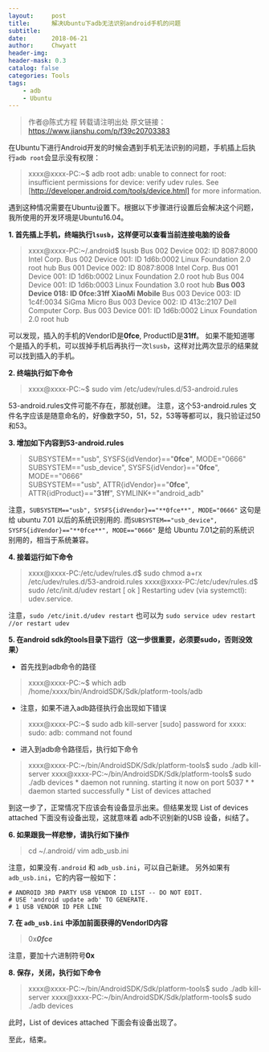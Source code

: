 ```yaml
---
layout:     post
title:      解决Ubuntu下adb无法识别android手机的问题
subtitle:   
date:       2018-06-21
author:     Chwyatt
header-img: 
header-mask: 0.3
catalog: false
categories: Tools
tags:
    - adb
    - Ubuntu
---
```


> 作者@陈式方程 转载请注明出处
> 原文链接：https://www.jianshu.com/p/f39c20703383

在Ubuntu下进行Android开发的时候会遇到手机无法识别的问题，手机插上后执行`adb root`会显示没有权限：
> xxxx@xxxx-PC:~$ adb root
adb: unable to connect for root: insufficient permissions for device: verify udev rules.
See [http://developer.android.com/tools/device.html] for more information.

遇到这种情况需要在Ubuntu设置下。根据以下步骤进行设置后会解决这个问题，我所使用的开发环境是Ubuntu16.04。

**1. 首先插上手机，终端执行`lsusb`，这样便可以查看当前连接电脑的设备**
> xxxx@xxxx-PC:~/.android$ lsusb
Bus 002 Device 002: ID 8087:8000 Intel Corp. 
Bus 002 Device 001: ID 1d6b:0002 Linux Foundation 2.0 root hub
Bus 001 Device 002: ID 8087:8008 Intel Corp. 
Bus 001 Device 001: ID 1d6b:0002 Linux Foundation 2.0 root hub
Bus 004 Device 001: ID 1d6b:0003 Linux Foundation 3.0 root hub
**Bus 003 Device 018: ID 0fce:31ff XiaoMi Mobile** 
Bus 003 Device 003: ID 1c4f:0034 SiGma Micro 
Bus 003 Device 002: ID 413c:2107 Dell Computer Corp. 
Bus 003 Device 001: ID 1d6b:0002 Linux Foundation 2.0 root hub

可以发现，插入的手机的VendorID是**0fce**, ProductID是**31ff**。
如果不能知道哪个是插入的手机，可以拔掉手机后再执行一次`lsusb`，这样对比两次显示的结果就可以找到插入的手机。

**2. 终端执行如下命令**
> xxxx@xxxx-PC:~$ sudo vim /etc/udev/rules.d/53-android.rules

53-android.rules文件可能不存在，那就创建。
注意，这个53-android.rules 文件名字应该是随意命名的，好像数字50，51，52，53等等都可以，我只验证过50和53。  

**3. 增加如下内容到53-android.rules**
> SUBSYSTEM=="usb", SYSFS{idVendor}=="**0fce**", MODE="0666"
> SUBSYSTEM=="usb_device", SYSFS{idVendor}=="**0fce**", MODE=="0666"           
> SUBSYSTEM=="usb", ATTR{idVendor}=="**0fce**", ATTR{idProduct}=="**31ff**", SYMLINK+="android_adb"

注意，`SUBSYSTEM=="usb", SYSFS{idVendor}=="**0fce**", MODE="0666"` 这句是给 ubuntu 7.01 以后的系统识别用的.
而`SUBSYSTEM=="usb_device", SYSFS{idVendor}=="**0fce**", MODE=="0666"` 是给 Ubuntu 7.01之前的系统识别用的，相当于系统兼容。

**4. 接着运行如下命令**
> xxxx@xxxx-PC:/etc/udev/rules.d$ sudo chmod a+rx /etc/udev/rules.d/53-android.rules
xxxx@xxxx-PC:/etc/udev/rules.d$ sudo /etc/init.d/udev restart
[ ok ] Restarting udev (via systemctl): udev.service.

注意，`sudo /etc/init.d/udev restart` 也可以为 `sudo service udev restart    //or restart udev`

**5. 在android sdk的tools目录下运行（这一步很重要，必须要sudo，否则没效果）**
- 首先找到adb命令的路径
> xxxx@xxxx-PC:~$ which adb
/home/xxxx/bin/AndroidSDK/Sdk/platform-tools/adb

- 注意，如果不进入adb路径执行会出现如下错误
> xxxx@xxxx-PC:~$ sudo adb kill-server
[sudo] password for xxxx: 
sudo: adb: command not found

- 进入到adb命令路径后，执行如下命令
> xxxx@xxxx-PC:~/bin/AndroidSDK/Sdk/platform-tools$ sudo ./adb kill-server
> xxxx@xxxx-PC:~/bin/AndroidSDK/Sdk/platform-tools$ sudo ./adb devices
> \* daemon not running. starting it now on port 5037 *
> \* daemon started successfully *
> List of devices attached 

到这一步了，正常情况下应该会有设备显示出来。但结果发现 List of devices attached 下面没有设备出现，这就意味着 adb不识别新的USB 设备，纠结了。

**6. 如果跟我一样悲惨，请执行如下操作**
> cd ~/.android/
> vim adb_usb.ini

注意，如果没有`.android` 和 `adb_usb.ini`，可以自己新建。
另外如果有 `adb_usb.ini`，它的内容一般如下：
```
# ANDROID 3RD PARTY USB VENDOR ID LIST -- DO NOT EDIT.
# USE 'android update adb' TO GENERATE.
# 1 USB VENDOR ID PER LINE
```

**7. 在 `adb_usb.ini` 中添加前面获得的VendorID内容**
> 0x***0fce***

注意，要加十六进制符号**0x**

**8. 保存，关闭，执行如下命令**
> xxxx@xxxx-PC:~/bin/AndroidSDK/Sdk/platform-tools$ sudo ./adb kill-server
xxxx@xxxx-PC:~/bin/AndroidSDK/Sdk/platform-tools$ sudo ./adb devices

此时，List of devices attached 下面会有设备出现了。

至此，结束。